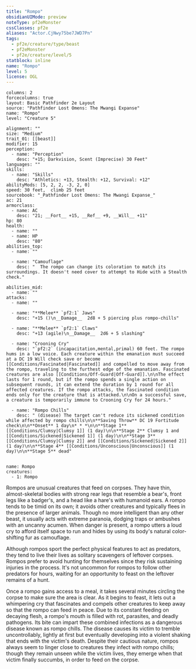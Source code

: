 ```yaml
---
title: "Rompo"
obsidianUIMode: preview
noteType: pf2eMonster
cssClasses: pf2e
aliases: "Actor.CjNwy75be7JWD7Pn" 
tags:
  - pf2e/creature/type/beast
  - pf2eMonster
  - pf2e/creature/level/5
statblock: inline
name: "Rompo"
level: 5
license: OGL
---
```


```statblock
columns: 2
forcecolumns: true
layout: Basic Pathfinder 2e Layout
source: "Pathfinder Lost Omens: The Mwangi Expanse"
name: "Rompo"
level: "Creature 5"

alignment: ""
size: "Medium"
trait_01: [[beast]]
modifier: 15
perception:
  - name: "Perception"
    desc: "+15; Darkvision, Scent (Imprecise) 30 Feet"
languages: ""
skills:
  - name: "Skills"
    desc: "Athletics: +13, Stealth: +12, Survival: +12"
abilityMods: [5, 2, 2, -3, 2, 0]
speed: 30 feet,  climb 25 feet
sourcebook: "_Pathfinder Lost Omens: The Mwangi Expanse_"
ac: 21
armorclass:
  - name: AC
    desc: "21; __Fort__ +15, __Ref__ +9, __Will__ +11"
hp: 80
health:
  - name: ""
  - name: HP
    desc: "80"
abilities_top:
  - name: ""

  - name: "Camouflage"
    desc: "  The rompo can change its coloration to match its surroundings. It doesn't need cover to attempt to Hide with a Stealth check."

abilities_mid:
  - name: ""
attacks:
  - name: ""

  - name: "**Melee** `pf2:1` Jaws"
    desc: "+15 ()\n__Damage__  2d8 + 5 piercing plus rompo-chills"

  - name: "**Melee** `pf2:1` Claws"
    desc: "+13 (agile)\n__Damage__  2d6 + 5 slashing"

  - name: "Crooning Cry"
    desc: "`pf2:2` (incapacitation,mental,primal) 60 feet. The rompo hums in a low voice. Each creature within the emanation must succeed at a DC 19 Will check save or become [[Conditions/Fascinated|Fascinated]] and compelled to move away from the rompo, traveling to the furthest edge of the emanation. Fascinated creatures are also [[Conditions/Off-Guard|Off-Guard]].\n\nThe effect lasts for 1 round, but if the rompo spends a single action on subsequent rounds, it can extend the duration by 1 round for all affected creatures. If the rompo attacks, the fascinated condition ends only for the creature that is attacked.\n\nOn a successful save, a creature is temporarily immune to Crooning Cry for 24 hours."

  - name: "Rompo Chills"
    desc: " (disease) The target can't reduce its sickened condition while affected by rompo chills\n\n**Saving Throw** DC 19 Fortitude check\n\n**Onset** 1 day\n* * *\n\n**Stage 1** [[Conditions/Clumsy|Clumsy 1]] (1 day)\n\n**Stage 2** Clumsy 1 and [[Conditions/Sickened|Sickened 1]] (1 day)\n\n**Stage 3** [[Conditions/Clumsy|Clumsy 2]] and [[Conditions/Sickened|Sickened 2]] (1 day)\n\n**Stage 4** [[Conditions/Unconscious|Unconscious]] (1 day)\n\n**Stage 5** dead"
 
```

```encounter-table
name: Rompo
creatures:
  - 1: Rompo
```



Rompos are unusual creatures that feed on corpses. They have thin, almost-skeletal bodies with strong rear legs that resemble a bear's, front legs like a badger's, and a head like a hare's with humanoid ears. A rompo tends to be timid on its own; it avoids other creatures and typically flees in the presence of larger animals. Though no more intelligent than any other beast, it usually acts with extreme paranoia, dodging traps or ambushes with an uncanny acumen. When danger is present, a rompo utters a loud cry to afford itself space to run and hides by using its body's natural color-shifting fur as camouflage.

Although rompos sport the perfect physical features to act as predators, they tend to live their lives as solitary scavengers of leftover corpses. Rompos prefer to avoid hunting for themselves since they risk sustaining injuries in the process. It's not uncommon for rompos to follow other predators for hours, waiting for an opportunity to feast on the leftover remains of a hunt.

Once a rompo gains access to a meal, it takes several minutes circling the corpse to make sure the area is clear. As it begins to feast, it lets out a whimpering cry that fascinates and compels other creatures to keep away so that the rompo can feed in peace. Due to its constant feeding on decaying flesh, a rompo's mouth is filled with rot, parasites, and deadly pathogens. Its bite can impart these combined infections as a dangerous disease known as rompo chills. The disease causes its victim to tremble uncontrollably, lightly at first but eventually developing into a violent shaking that ends with the victim's death. Despite their cautious nature, rompos always seem to linger close to creatures they infect with rompo chills; though they remain unseen while the victim lives, they emerge when that victim finally succumbs, in order to feed on the corpse.
